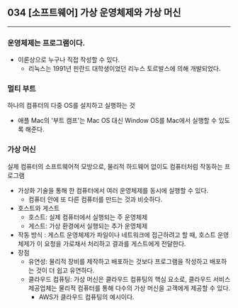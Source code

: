 ## 034 [소프트웨어] 가상 운영체제와 가상 머신

---

### 운영체제는 프로그램이다.
- 이론상으로 누구나 직접 작성할 수 있다.
  - 리눅스는 1991년 핀란드 대학생이었던 리누스 토르발스에 의해 개발되었다.

### 멀티 부트
하나의 컴퓨터의 다중 OS를 설치하고 실행하는 것
- 애플 Mac의 '부트 캠프'는 Mac OS 대신 Window OS를 Mac에서 실행할 수 있도록 해준다.

### 가상 머신
실제 컴퓨터의 소프트웨어적 모방으로, 물리적 하드웨어 없이도 컴퓨터처럼 작동하는 프로그램
- 가상화 기술을 통해 한 컴퓨터에서 여러 운영체제를 동시에 실행할 수 있다.
  - 컴퓨터 안에 또 다른 컴퓨터를 만드는 것과 비슷하다.
- 호스트와 게스트
  - 호스트: 실제 컴퓨터에서 실행되는 주 운영체제
  - 게스트: 가상 환경에서 실행되는 추가 운영체제
- 작동 방식 : 게스트 운영체제가 파일이나 네트워크에 접근하려고 할 때, 호스트 운영체제가 이 요청을 가로채서 처리하고 결과를 게스트에게 전달한다.
- 장점
  - 유연성: 물리적 장비를 제작하고 배포하는 것보다 프로그램을 작성하고 배포하는 것이 더 쉽고 유연하다.
  - 클라우드 컴퓨팅: 가상 머신은 클라우드 컴퓨팅의 핵심 요소로, 클라우드 서비스 제공업체는 물리적 컴퓨터를 통해 다수의 가상 머신을 고객에게 제공할 수 있다.
    - AWS가 클라우드 컴퓨팅의 예시이다.